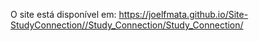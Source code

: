 O site está disponível em:
https://joelfmata.github.io/Site-StudyConnection//Study_Connection/Study_Connection/
